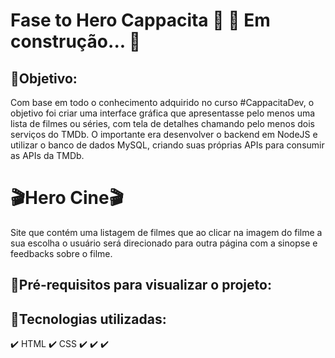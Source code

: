 # Fase to Hero Cappacita 🚀  🚧 Em construção... 🚧

<h2>📌Objetivo:</h2> 
Com base em todo o conhecimento adquirido no curso #CappacitaDev, o objetivo foi criar uma interface gráfica que apresentasse pelo menos uma lista de filmes ou séries, com tela de detalhes chamando pelo menos dois serviços do TMDb. O importante era desenvolver o backend em NodeJS e utilizar o banco de dados MySQL, criando suas próprias APIs para consumir as APIs da TMDb.

<h1>🎬Hero Cine🎬</h1>
Site que contém uma listagem de filmes que ao clicar na imagem do filme a sua escolha o usuário será direcionado para outra página com a sinopse e feedbacks sobre o filme.

<h2>📌Pré-requisitos para visualizar o projeto:</h2>

<h2>🔧Tecnologias utilizadas:</h2>
✔️ HTML
✔️ CSS
✔️ 
✔️
✔️


